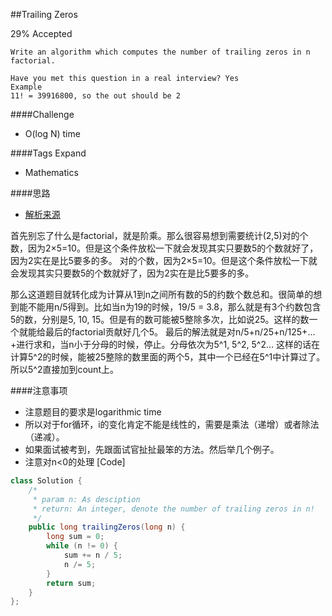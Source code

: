 ##Trailing Zeros

29% Accepted

	Write an algorithm which computes the number of trailing zeros in n factorial.

	Have you met this question in a real interview? Yes
	Example
	11! = 39916800, so the out should be 2

####Challenge
- O(log N) time

####Tags Expand
- Mathematics

####思路
- [解析来源](http://www.danielbit.com/blog/puzzle/leetcode/leetcode-factorial-trailing-zeroes)



首先别忘了什么是factorial，就是阶乘。那么很容易想到需要统计(2,5)对的个数，因为2×5=10。但是这个条件放松一下就会发现其实只要数5的个数就好了，因为2实在是比5要多的多。
对的个数，因为2×5=10。但是这个条件放松一下就会发现其实只要数5的个数就好了，因为2实在是比5要多的多。


那么这道题目就转化成为计算从1到n之间所有数的5的约数个数总和。很简单的想到能不能用n/5得到。比如当n为19的时候，19/5 = 3.8，那么就是有3个约数包含5的数，分别是5, 10, 15。但是有的数可能被5整除多次，比如说25。这样的数一个就能给最后的factorial贡献好几个5。
最后的解法就是对n/5+n/25+n/125+…+进行求和，当n小于分母的时候，停止。分母依次为5^1, 5^2, 5^2… 这样的话在计算5^2的时候，能被25整除的数里面的两个5，其中一个已经在5^1中计算过了。所以5^2直接加到count上。


####注意事项
- 注意题目的要求是logarithmic time
- 所以对于for循环，i的变化肯定不能是线性的，需要是乘法（递增）或者除法（递减）。
- 如果面试被考到，先跟面试官扯扯最笨的方法。然后举几个例子。
- 注意对n<0的处理 [Code]


```java
class Solution {
    /*
     * param n: As desciption
     * return: An integer, denote the number of trailing zeros in n!
     */
    public long trailingZeros(long n) {
        long sum = 0;
        while (n != 0) {
            sum += n / 5;
            n /= 5;
        }
        return sum;
    }
};
```
